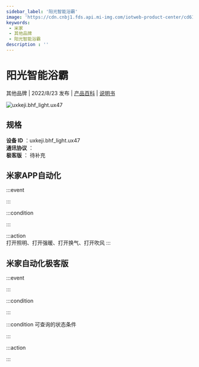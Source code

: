```yaml
---
sidebar_label: '阳光智能浴霸'
image: 'https://cdn.cnbj1.fds.api.mi-img.com/iotweb-product-center/cd61042ae3c7d5e464f3d64e138ee726_1651838316854.png?GalaxyAccessKeyId=AKVGLQWBOVIRQ3XLEW&Expires=9223372036854775807&Signature=DJnX8jHjN0vKOwBkFduCqxceT9Q='
keywords: 
 - 米家
 - 其他品牌
 - 阳光智能浴霸
description : ''
---
```

# 阳光智能浴霸

其他品牌 | 2022/8/23 发布 | [产品百科](https://home.mi.com/webapp/content/baike/product/index.html?model=uxkeji.bhf_light.ux47/) | [说明书](https://home.mi.com/views/introduction.html?model=uxkeji.bhf_light.ux47&region=cn)

![uxkeji.bhf_light.ux47](https://cdn.cnbj1.fds.api.mi-img.com/iotweb-product-center/cd61042ae3c7d5e464f3d64e138ee726_1651838316854.png?GalaxyAccessKeyId=AKVGLQWBOVIRQ3XLEW&Expires=9223372036854775807&Signature=DJnX8jHjN0vKOwBkFduCqxceT9Q=)

## 规格  
> 
**设备 ID** ：uxkeji.bhf_light.ux47  
**通讯协议** ：  
**极客版**  ： 待补充 


## 米家APP自动化  

:::event  

:::

:::condition  

:::

:::action   
打开照明、打开强暖、打开换气、打开吹风
:::

## 米家自动化极客版  

:::event  

:::

:::condition  

:::

:::condition 可查询的状态条件  

:::

:::action  

:::

        
